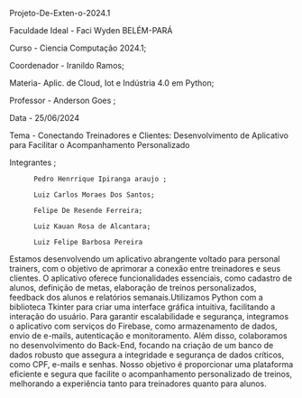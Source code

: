  Projeto-De-Exten-o-2024.1

Faculdade Ideal - Faci Wyden BELÉM-PARÁ

Curso - Ciencia Computação 2024.1;

Coordenador - Iranildo Ramos;

Materia- Aplic. de Cloud, Iot e Indústria 4.0 em Python;

Professor - Anderson Goes ;

Data - 25/06/2024

Tema  - Conectando Treinadores e Clientes: Desenvolvimento de Aplicativo para Facilitar o Acompanhamento Personalizado

Integrantes ;

          Pedro Henrrique Ipiranga araujo ;

          Luiz Carlos Moraes Dos Santos;
          
          Felipe De Resende Ferreira;
          
          Luiz Kauan Rosa de Alcantara;
          
          Luiz Felipe Barbosa Pereira

Estamos desenvolvendo um aplicativo abrangente voltado para personal trainers, com o objetivo de aprimorar a conexão entre treinadores e seus clientes. O aplicativo oferece funcionalidades essenciais, como cadastro de alunos, definição de metas, elaboração de treinos personalizados, feedback dos alunos e relatórios semanais.Utilizamos Python com a biblioteca Tkinter para criar uma interface gráfica intuitiva, facilitando a interação do usuário. Para garantir escalabilidade e segurança, integramos o aplicativo com serviços do Firebase, como armazenamento de dados, envio de e-mails, autenticação e monitoramento.
Além disso, colaboramos no desenvolvimento do Back-End, focando na criação de um banco de dados robusto que assegura a integridade e segurança de dados críticos, como CPF, e-mails e senhas. Nosso objetivo é proporcionar uma plataforma eficiente e segura que facilite o acompanhamento personalizado de treinos, melhorando a experiência tanto para treinadores quanto para alunos.
